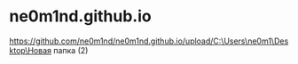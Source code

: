 # ne0m1nd.github.io
https://github.com/ne0m1nd/ne0m1nd.github.io/upload/C:\Users\ne0m1\Desktop\Новая папка (2)
